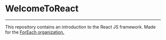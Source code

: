 # WelcomeToReact
___
This repository contains an introduction to the React JS framework.
Made for the [ForEach organization.](http://for-each.org/)
